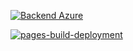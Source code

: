 

[![Backend Azure](https://github.com/jonatancompiani/ResumeBuilder/actions/workflows/ResumeBuilderAPI20240215190334.yml/badge.svg?branch=master)](https://github.com/jonatancompiani/ResumeBuilder/actions/workflows/ResumeBuilderAPI20240215190334.yml)

[![pages-build-deployment](https://github.com/jonatancompiani/ResumeBuilder/actions/workflows/pages/pages-build-deployment/badge.svg?branch=master)](https://github.com/jonatancompiani/ResumeBuilder/actions/workflows/pages/pages-build-deployment)
